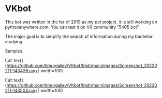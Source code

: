 # VKbot

This bot was written in the far of 2019 as my pet project. It is still working on pythonanywhere.com. You can test it on VK community “5405 bot”. 

The major goal is to simplify the search of information during my bachelor studying. 

Samples.

![alt text](https://github.com/timurgaliev/VKbot/blob/main/images/Screenshot_20220211-143436.png | width=100)

![alt text](https://github.com/timurgaliev/VKbot/blob/main/images/Screenshot_20220211-143504.png | width=100)

